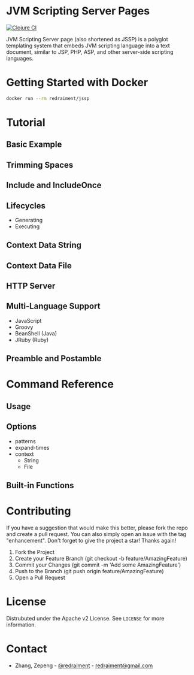 # JVM Scripting Server Pages

[![Clojure CI](https://github.com/redraiment/jssp/actions/workflows/clojure.yml/badge.svg)](https://github.com/redraiment/jssp/actions/workflows/clojure.yml)

JVM Scripting Server page (also shortened as JSSP) is a polyglot templating system that embeds JVM scripting language into a text document, similar to JSP, PHP, ASP, and other server-side scripting languages.

# Getting Started with Docker

```sh
docker run --rm redraiment/jssp
```

# Tutorial

## Basic Example

## Trimming Spaces

## Include and IncludeOnce

## Lifecycles

* Generating
* Executing

## Context Data String

## Context Data File

## HTTP Server

## Multi-Language Support

* JavaScript
* Groovy
* BeanShell (Java)
* JRuby (Ruby)

## Preamble and Postamble

# Command Reference

## Usage

## Options

* patterns
* expand-times
* context
  * String
  * File

## Built-in Functions

# Contributing

If you have a suggestion that would make this better, please fork the repo and create a pull request. You can also simply open an issue with the tag "enhancement". Don't forget to give the project a star! Thanks again!

1. Fork the Project
1. Create your Feature Branch (git checkout -b feature/AmazingFeature)
1. Commit your Changes (git commit -m 'Add some AmazingFeature')
1. Push to the Branch (git push origin feature/AmazingFeature)
1. Open a Pull Request

# License

Distrubuted under the Apache v2 License. See `LICENSE` for more information.

# Contact

* Zhang, Zepeng - [@redraiment](https://twitter.com/redraiment) - [redraiment@gmail.com](mailto:redraiment@gmail.com)
